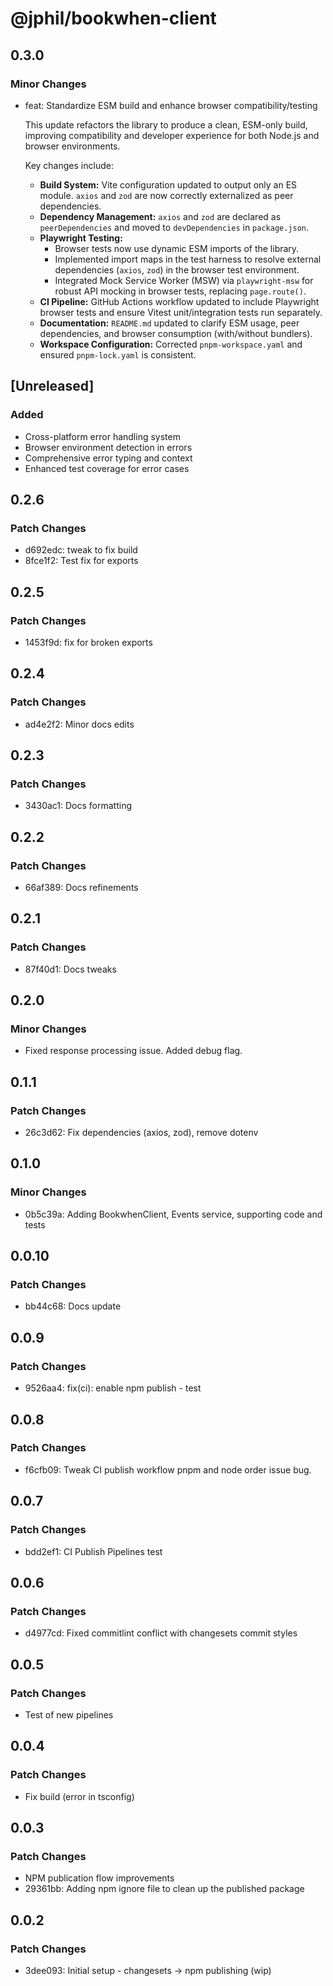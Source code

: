 # @jphil/bookwhen-client

## 0.3.0

### Minor Changes

- feat: Standardize ESM build and enhance browser compatibility/testing

  This update refactors the library to produce a clean, ESM-only build, improving compatibility and developer experience for both Node.js and browser environments.

  Key changes include:

  - **Build System:** Vite configuration updated to output only an ES module. `axios` and `zod` are now correctly externalized as peer dependencies.
  - **Dependency Management:** `axios` and `zod` are declared as `peerDependencies` and moved to `devDependencies` in `package.json`.
  - **Playwright Testing:**
    - Browser tests now use dynamic ESM imports of the library.
    - Implemented import maps in the test harness to resolve external dependencies (`axios`, `zod`) in the browser test environment.
    - Integrated Mock Service Worker (MSW) via `playwright-msw` for robust API mocking in browser tests, replacing `page.route()`.
  - **CI Pipeline:** GitHub Actions workflow updated to include Playwright browser tests and ensure Vitest unit/integration tests run separately.
  - **Documentation:** `README.md` updated to clarify ESM usage, peer dependencies, and browser consumption (with/without bundlers).
  - **Workspace Configuration:** Corrected `pnpm-workspace.yaml` and ensured `pnpm-lock.yaml` is consistent.

## [Unreleased]

### Added

- Cross-platform error handling system
- Browser environment detection in errors
- Comprehensive error typing and context
- Enhanced test coverage for error cases

## 0.2.6

### Patch Changes

- d692edc: tweak to fix build
- 8fce1f2: Test fix for exports

## 0.2.5

### Patch Changes

- 1453f9d: fix for broken exports

## 0.2.4

### Patch Changes

- ad4e2f2: Minor docs edits

## 0.2.3

### Patch Changes

- 3430ac1: Docs formatting

## 0.2.2

### Patch Changes

- 66af389: Docs refinements

## 0.2.1

### Patch Changes

- 87f40d1: Docs tweaks

## 0.2.0

### Minor Changes

- Fixed response processing issue. Added debug flag.

## 0.1.1

### Patch Changes

- 26c3d62: Fix dependencies (axios, zod), remove dotenv

## 0.1.0

### Minor Changes

- 0b5c39a: Adding BookwhenClient, Events service, supporting code and tests

## 0.0.10

### Patch Changes

- bb44c68: Docs update

## 0.0.9

### Patch Changes

- 9526aa4: fix(ci): enable npm publish - test

## 0.0.8

### Patch Changes

- f6cfb09: Tweak CI publish workflow pnpm and node order issue bug.

## 0.0.7

### Patch Changes

- bdd2ef1: CI Publish Pipelines test

## 0.0.6

### Patch Changes

- d4977cd: Fixed commitlint conflict with changesets commit styles

## 0.0.5

### Patch Changes

- Test of new pipelines

## 0.0.4

### Patch Changes

- Fix build (error in tsconfig)

## 0.0.3

### Patch Changes

- NPM publication flow improvements
- 29361bb: Adding npm ignore file to clean up the published package

## 0.0.2

### Patch Changes

- 3dee093: Initial setup - changesets -> npm publishing (wip)
